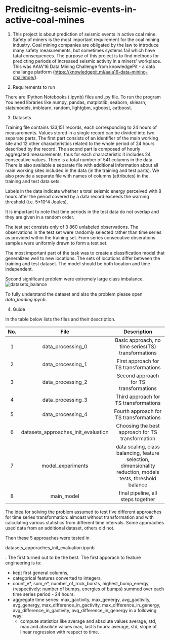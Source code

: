 # Predicitng-seismic-events-in-active-coal-mines

1. This project is about prediction of seismic events in active coal mine. Safety of miners is the most important       requirement for the coal mining industry. Coal mining companies are obligated by the law to introduce many safety measurements, but sometimes systems fail which have fatal consequences. The purpose of this project is to find methods for predicting periods of increased seismic activity in a miners' workplace. This was AAIA'16 Data Mining Challenge from knowledgePit - a data challange platform (https://knowledgepit.ml/aaia16-data-mining-challenge/).  

2. Requirements to run

There are IPython Notebooks (.ipynb) files and .py file. To run the program You need libraries like numpy, pandas, matplotlib, seaborn, sklearn, statsmodels, imblearn, random, lightgbm, xgboost, catboost.

3. Datasets

Training file contains 133,151 records, each corresponding to 24 hours of measurements.  Values stored in a single record can be divided into two separate parts. The first part consists of an identifier of the main working site and 12 other characteristics related to the whole period of 24 hours described by the record. The second part is composed of hourly aggregated measurements, thus for each characteristic it includes 24 consecutive values. There is a total number of 541 columns in the data. There is also available a separate file with additional information about all main working sites included in the data (in the training and test parts). We also provide a separate file with names of columns (attributes) in the training and test data sets.

Labels in the data indicate whether a total seismic energy perceived with 8 hours after the period covered by a data record exceeds the warning threshold (i.e. 5*10^4 Joules).

It is important to note that time periods in the test data do not overlap and they are given in a random order.

The test set consists only of 3 860 unlabeled observations. The observations in the test set were randomly selected rather than time series as provided within the training set. From series consecutive obserations samples were uniformly drawn to form a test set. 

The most important part of the task was to create a classification model that generalizes well to new locations. The sets of locations differ between the training and test dataset. The model should be both location and time independent.

Second significant problem were extremely large class imbalance. 
![datasets_balance](https://user-images.githubusercontent.com/115831899/235488277-30dae94f-9d1c-4136-88b1-4bd073111466.png)

To fully understand the dataset and also the problem please open _data_loading.ipynb_.  

4. Guide 

In the table below lists the files and their description.

| No. | File | Description | 
| :-------: | :--------: | :-------: |
| 1 | data_processing_0 | Basic approach, no time series(TS) transformations |
| 2 | data_processing_1 | First approach for TS transformations | 
| 3 | data_processing_2 | Second approach for TS transformations | 
| 4 | data_processing_3 | Third approach for TS transformations |
| 5 | data_processing_4 | Fourth approach for TS transformations |
| 6 | datasets_approaches_init_evaluation | Choosing the best approach for TS transformation|
| 7 | model_experiments | data scaling, class balancing, feature selection, dimensionality reduction, models tests, threshold balance  |
| 8 | main_model | final pipeline, all steps together |

The idea for solving the problem assumed to test five different approaches for time series transformation: almoast without transformation and with calculating various statistics from different time intervals. Some approaches used data from an additional dataset, others did not. 

Then these 5 approaches were tested in <p>datasets_apporaches_init_evaluation.ipynb</p>. The first turned out to be the best.
The first apporach to feature engineering is to:
* kept first general columns,
* categorical features converted to integers,
* count_e*, sum_e*, number_of_rock_bursts, highest_bump_energy (respectively: number of bumps, energies of bumps) summed over each time series period - 24 hours. 
* aggregate time series: max_gactivity, max_genergy, avg_gactivity, avg_genergy, max_difference_in_gactivity, max_difference_in_genergy, avg_difference_in_gactivity, avg_difference_in_genergy in a following way:
  * compute statistics like average and absolute values average, std, max and absolute values max, last 5 hours: average, std, slope of linear regression with respect to time.
